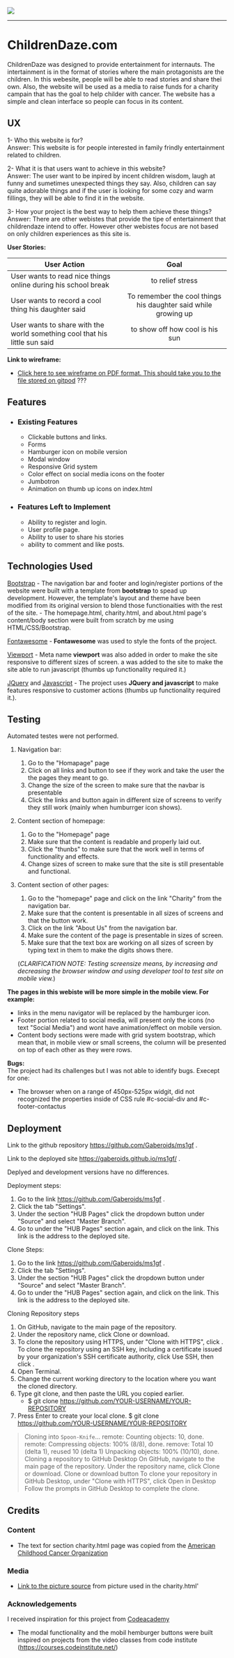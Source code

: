 <img src="https://codeinstitute.s3.amazonaws.com/fullstack/ci_logo_small.png" style="margin: 0;">


--------



# ChildrenDaze.com

ChildrenDaze was  designed to provide entertainment for internauts. The intertainment is in the format of stories where the main protagonists are the children.
In this webesite, people will be able to read stories and share thei own. Also, the website will be used as a media to raise funds for a charity campain that has the goal to help childer with cancer.
The website has a simple and clean interface so people can focus in its content.

## UX
 
1- Who this website is for?  
Answer: This website is for people interested in family frindly entertainment related to children.

2- What it is that users want to achieve in this website?  
Answer: The user want to be inpired by incent children wisdom, laugh at funny and sumetimes unexpected things they say. Also, children can say quite adorable things and if the user is looking for some cozy and warm fillings, they will be able to find it in the website.

3- How your project is the best way to help them achieve these things?  
Answer: There are other webistes that provide the tipe of entertainment that childrendaze intend to offer. However other webistes focus are not based on only children experiences as this site is.

__User Stories:__   
  
| User Action        | Goal          |
| ------------- |:-------------:| 
| User wants to read nice things online during his school break  | to relief stress | 
| User wants to record a cool thing his daughter said     | To remember the cool things his daughter said while growing up      |  
| User wants to share with the world something cool that his little sun said | to show off how cool is his sun      |

  
__Link to wireframe:__     
- [Click here to see wireframe on PDF format. This should take you to the file stored on gitpod](assets/readmeDocs/MS1MockUp_ChildrenDaze.jpg)
???

## Features
 
- ### Existing Features
    - Clickable buttons and links.
    - Forms
    - Hamburger icon on mobile version 
    - Modal window
    - Responsive Grid system
    - Color effect on social media icons on the footer
    - Jumbotron
    - Animation on thumb up icons on index.html

- ### Features Left to Implement
    - Ability to register and login.
    - User profile page.
    - Ability to user to share his stories 
    - ability to comment and like posts.

## Technologies Used

[Bootstrap](https://getbootstrap.com/docs/4.0/utilities/display/) 
    - The navigation bar and footer and login/register portions of the website were built with a template from **bootstrap** to spead up development. However, the template's layout and theme have been modified from its original version to blend those functionaities with the rest of the site.
    - The homepage.html, charity.html, and about.html page's content/body section were built from scratch by me using HTML/CSS/Bootstrap.

[Fontawesome](https://fontawesome.com/)
    - **Fontawesome** was used to style the fonts of the project.

[Viewport](https://www.w3schools.com/css/css_rwd_viewport.asp) 
    - Meta name **viewport** was also added in order to make the site responsive to different sizes of screen.
a <link> was added to the site to make the site able to run javascript (thumbs up functionality required it.)
  
  [JQuery](https://jquery.com) and [Javascript](https://www.javascript.com/) - The project uses **JQuery and javascript** to make features responsive to customer actions (thumbs up functionality required it.).


## Testing

Automated testes were not performed.

1. Navigation bar:
    1. Go to the "Homapage" page
    2. Click on all links and button to see if they work and take the user the the pages they meant to go.
    3. Change the size of the screen to make sure that the navbar is presentable
    4. Click the links and button again in different size of screens to verify they still work (mainly when humburrger icon shows).

2. Content section of homepage:
    1. Go to the "Homepage" page
    2. Make sure that the content is readable and properly laid out.
    3. Click the "thunbs" to make sure that the work well in terms of functionality and effects.
    4. Change sizes of screen to make sure that the site is still presentable and functional.

3. Content section of other pages:
    1. Go to the "homepage" page and click on the link "Charity" from the navigation bar.
    2. Make sure that the content is presentable in all sizes of screens and that the button work.
    3. Click on the link "About Us" from the navigation bar.
    4. Make sure the content of the page is presentable in sizes of screen.
    5. Make sure that the text box are working on all sizes of screen by typing text in them to make the digits shows there.

    (*CLARIFICATION NOTE: Testing screensize means, by increasing and decreasing the browser window and using developer tool to test site on mobile view.*)


**The pages in this webiste will be more simple in the mobile view. For example:**
- links in the menu navigator will be replaced by the hamburger icon.
- Footer portion related to social media, will present only the icons (no text "Social Media") and wont have animation/effect on mobile version.
- Content body sections were made with grid system bootstrap, which mean that, in mobile view or small screens, the column will be presented on top of each other as they were rows.

**Bugs:**  
The project had its challenges but I was not able to identify bugs. Execept for one:
- The browser when on a range of 450px-525px widgit, did not recognized the properties inside of CSS rule #c-social-div and #c-footer-contactus

## Deployment

Link to the github repository https://github.com/Gaberoids/ms1gf .

Link to the deployed site https://gaberoids.github.io/ms1gf/ .

Deplyed and development versions have no differences.

Deployment steps:
1. Go to the link https://github.com/Gaberoids/ms1gf .
2. Click the tab "Settings".
3. Under the section "HUB Pages" click the dropdown button under "Source" and select "Master Branch".
4. Go to under the "HUB Pages" section again, and click on the link. This link is the address to the deployed site.

Clone Steps:
1. Go to the link https://github.com/Gaberoids/ms1gf .
2. Click the tab "Settings".
3. Under the section "HUB Pages" click the dropdown button under "Source" and select "Master Branch".
4. Go to under the "HUB Pages" section again, and click on the link. This link is the address to the deployed site.

Cloning Repository steps
1. On GitHub, navigate to the main page of the repository.
2. Under the repository name, click Clone or download.
3. To clone the repository using HTTPS, under "Clone with HTTPS", click . To clone the repository using an SSH key, including a certificate issued by your organization's SSH certificate authority, click Use SSH, then click .
4. Open Terminal.
5. Change the current working directory to the location where you want the cloned directory.
6. Type git clone, and then paste the URL you copied earlier.
    - $ git clone https://github.com/YOUR-USERNAME/YOUR-REPOSITORY
7. Press Enter to create your local clone.
$ git clone https://github.com/YOUR-USERNAME/YOUR-REPOSITORY
> Cloning into `Spoon-Knife`...
> remote: Counting objects: 10, done.
> remote: Compressing objects: 100% (8/8), done.
> remove: Total 10 (delta 1), reused 10 (delta 1)
> Unpacking objects: 100% (10/10), done.
Cloning a repository to GitHub Desktop
On GitHub, navigate to the main page of the repository.
Under the repository name, click Clone or download.
Clone or download button
To clone your repository in GitHub Desktop, under "Clone with HTTPS", click Open in Desktop
Follow the prompts in GitHub Desktop to complete the clone.

## Credits

### Content
- The text for section charity.html page was copied from the [American Childhood Cancer Organization](https://www.acco.org/donate/)

### Media
-  [Link to the picture source](https://puntfoundation.org/wp-content/uploads/2019/11/PUNT_Banner_Home-Hero_v3.jpg)
     from picture used in the charity.html' 

### Acknowledgements

I received inspiration for this project from [Codeacademy](https://courses.codeinstitute.net/)
- The modal functionality and the mobil hemburger buttons were built inspired on projects from the video classes from code institute (https://courses.codeinstitute.net/)
 
